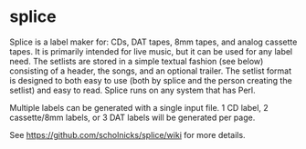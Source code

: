 splice
======

Splice is a label maker for: CDs, DAT tapes, 8mm tapes, and analog cassette tapes. It is primarily intended for live music, but it can be used for any label need.
The setlists are stored in a simple textual fashion (see below) consisting of a header, the songs, and an optional trailer.  The setlist format is designed to both easy to use (both by splice and the person creating the setlist) and easy to read. Splice runs on any system that has Perl.

Multiple labels can be generated with a single input file.  1 CD label, 2 cassette/8mm labels, or 3 DAT labels
will be generated per page.

See https://github.com/scholnicks/splice/wiki for more details.

